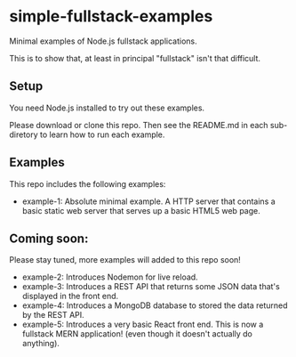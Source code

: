# simple-fullstack-examples

Minimal examples of Node.js fullstack applications. 

This is to show that, at least in principal "fullstack" isn't that difficult.

## Setup

You need Node.js installed to try out these examples.

Please download or clone this repo. Then see the README.md in each sub-diretory to learn how to run each example.

## Examples

This repo includes the following examples:

- example-1: Absolute minimal example. A HTTP server that contains a basic static web server that serves up a basic HTML5 web page.

## Coming soon:

Please stay tuned, more examples will added to this repo soon!

- example-2: Introduces Nodemon for live reload.
- example-3: Introduces a REST API that returns some JSON data that's displayed in the front end.
- example-4: Introduces a MongoDB database to stored the data returned by the REST API.
- example-5: Introduces a very basic React front end. This is now a fullstack MERN application! (even though it doesn't actually do anything).


